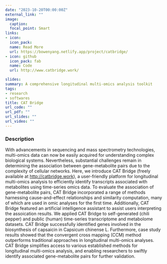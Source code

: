 ```yaml
---
date: "2023-10-20T00:00:00Z"
external_link: ""
image:
  caption:
  focal_point: Smart
links:
- icon: 
  icon_pack: 
  name: Read More
  url: https://bowenyang.netlify.app/project/catbridge/
- icon: github
  icon_pack: fab
  name: Code
  url: http://www.catbridge.work/

slides:
summary: A comprehensive longitudinal multi-omics analysis toolkit
tags:
- research
- softwares
title: CAT Bridge
url_code: ""
url_pdf: ""
url_slides: ""
url_video: ""
---
```


### Description
With advancements in sequencing and mass spectrometry technologies, multi-omics data can now be easily acquired for understanding complex biological systems. Nevertheless, substantial challenges remain in determining the association between gene-metabolite pairs  due to the complexity of cellular networks. Here, we introduce CAT Bridge (freely available at http://catbridge.work), a user-friendly platform for longitudinal multi-omics analysis to efficiently identify transcripts associated with metabolites using time-series omics data. To evaluate the association of gene-metabolite pairs, CAT Bridge incorporated a range of methods harnessing cause-and-effect relationships and similarity computation, many of which are used in omic analyses for the first time. Additionally, CAT Bridge featured an artificial intelligence assistant to assist users interpreting the assoication results. We applied  CAT Bridge to self-generated (chili pepper) and public (human) time-series transcriptome and metabolome datasets. CAT Bridge successfully identified genes involved in the biosynthesis of capsaicin in Capsicum chinense L. Furthermore, case study results showed that the convergent cross mapping (CCM) method outperforms traditional approaches in longitudinal multi-omics analyses. CAT Bridge simplifies access to various established methods for longitudinal multi-omics analysis, and enabling researchers to swiftly identify associated gene-metabolite pairs for further validation.